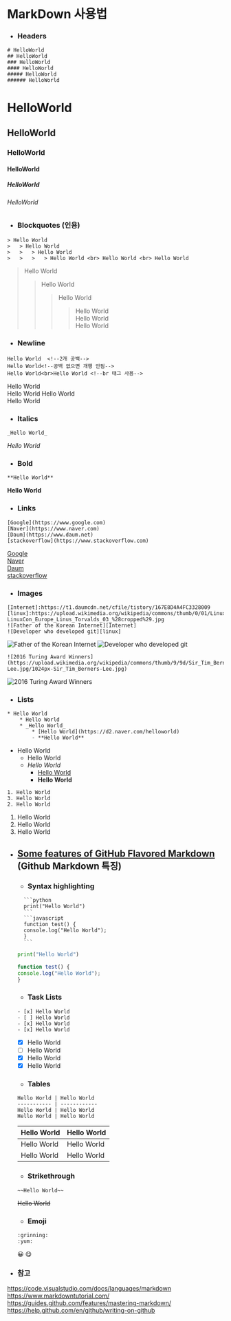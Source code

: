 # MarkDown 사용법
* ### Headers
```
# HelloWorld
## HelloWorld
### HelloWorld
#### HelloWorld
##### HelloWorld
###### HelloWorld
```
# HelloWorld
## HelloWorld
### HelloWorld
#### HelloWorld
##### HelloWorld
###### HelloWorld

* ### Blockquotes (인용)
```
> Hello World
>   > Hello World
>   >   > Hello World
>   >   >   > Hello World <br> Hello World <br> Hello World
```
> Hello World
>   > Hello World
>   >   > Hello World
>   >   >   > Hello World  
Hello World <br> Hello World

* ### Newline
```
Hello World  <!--2개 공백-->
Hello World<!--공백 없으면 개행 안됨-->
Hello World<br>Hello World <!--br 태그 사용-->
```
Hello World  
Hello World
Hello World<br>Hello World

* ### Italics
```
_Hello World_
```
_Hello World_

* ### Bold
```
**Hello World**
```
**Hello World**

* ### Links
```
[Google](https://www.google.com)
[Naver](https://www.naver.com)
[Daum](https://www.daum.net)
[stackoverflow](https://www.stackoverflow.com)
```
[Google](https://www.google.com)  
[Naver](https://www.naver.com)  
[Daum](https://www.daum.net)  
[stackoverflow](https://www.stackoverflow.com)

* ### Images
```
[Internet]:https://t1.daumcdn.net/cfile/tistory/167E8D4A4FC3328009
[linux]:https://upload.wikimedia.org/wikipedia/commons/thumb/0/01/LinuxCon_Europe_Linus_Torvalds_03_%28cropped%29.jpg/255px-LinuxCon_Europe_Linus_Torvalds_03_%28cropped%29.jpg 
![Father of the Korean Internet][Internet]
![Developer who developed git][linux]
```

[Internet]:https://t1.daumcdn.net/cfile/tistory/167E8D4A4FC3328009
[linux]:https://upload.wikimedia.org/wikipedia/commons/thumb/0/01/LinuxCon_Europe_Linus_Torvalds_03_%28cropped%29.jpg/255px-LinuxCon_Europe_Linus_Torvalds_03_%28cropped%29.jpg 
![Father of the Korean Internet][Internet]
![Developer who developed git][linux]

```
![2016 Turing Award Winners](https://upload.wikimedia.org/wikipedia/commons/thumb/9/9d/Sir_Tim_Berners-Lee.jpg/1024px-Sir_Tim_Berners-Lee.jpg)
```
![2016 Turing Award Winners](https://upload.wikimedia.org/wikipedia/commons/thumb/9/9d/Sir_Tim_Berners-Lee.jpg/1024px-Sir_Tim_Berners-Lee.jpg)

* ### Lists
```
* Hello World
    * Hello World
    * _Hello World_
        * [Hello World](https://d2.naver.com/helloworld)
        - **Hello World**
```
* Hello World
    * Hello World
    * _Hello World_
        * [Hello World](https://d2.naver.com/helloworld)
        - **Hello World**

```
1. Hello World
3. Hello World
2. Hello World
```

1. Hello World
3. Hello World
2. Hello World  

* ## [Some features of GitHub Flavored Markdown](https://guides.github.com/features/mastering-markdown/#GitHub-flavored-markdown) (Github Markdown 특징)

    * ### Syntax highlighting
    <pre><code>  ```python
    print("Hello World")
    ```
    ```javascript
    function test() {
    console.log("Hello World");
    }
    ```</code></pre>

    ```python
    print("Hello World")
    ```

     ```javascript
    function test() {
    console.log("Hello World");
    }
    ```

    * ### Task Lists
    ```
    - [x] Hello World
    - [ ] Hello World
    - [x] Hello World
    - [x] Hello World
    ```
    - [x] Hello World
    - [ ] Hello World
    - [x] Hello World
    - [x] Hello World

     * ### Tables
     ```
     Hello World | Hello World
     ----------- | ------------
     Hello World | Hello World
     Hello World | Hello World
     ```
     Hello World | Hello World
     ----------- | ------------
     Hello World | Hello World
     Hello World | Hello World

     * ### Strikethrough
     ```
     ~~Hello World~~
     ```
     ~~Hello World~~  

     * ### Emoji
     ```
     :grinning:	
     :yum:
     ```
     :grinning:	
     :yum:
 

* ### 참고
https://code.visualstudio.com/docs/languages/markdown  
https://www.markdowntutorial.com/  
https://guides.github.com/features/mastering-markdown/  
https://help.github.com/en/github/writing-on-github
